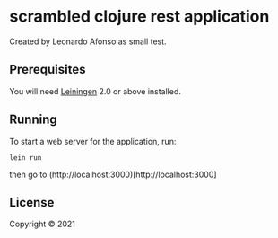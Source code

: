 # scrambled clojure rest application
Created by Leonardo Afonso as small test.

## Prerequisites

You will need [Leiningen][1] 2.0 or above installed.

[1]: https://github.com/technomancy/leiningen

## Running

To start a web server for the application, run:

    lein run

then go to (http://localhost:3000)[http://localhost:3000]

## License

Copyright © 2021
